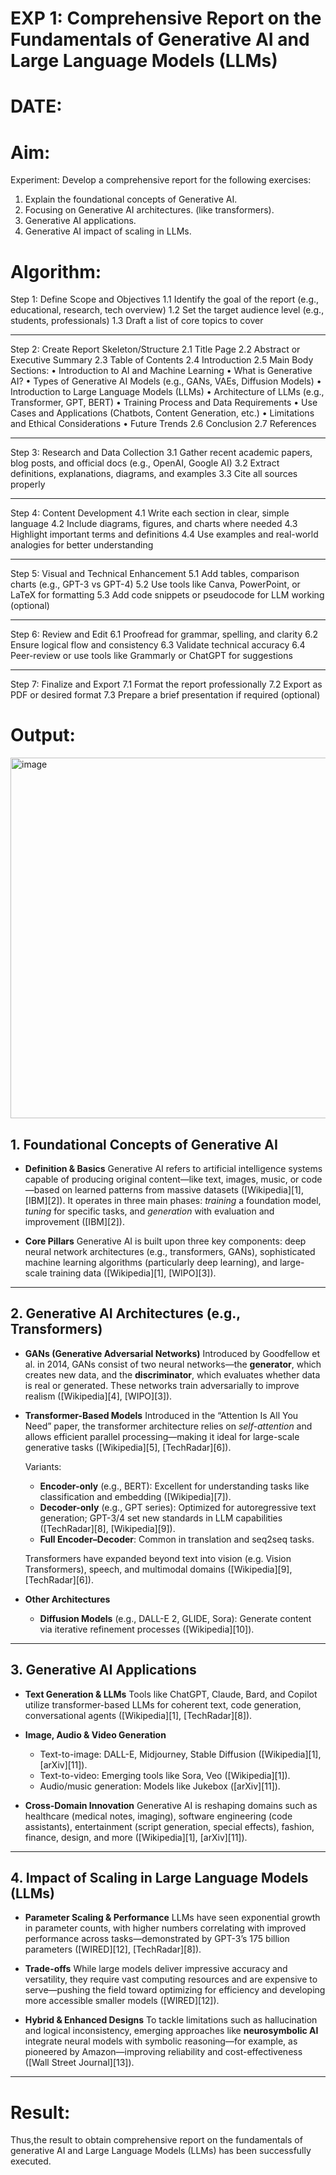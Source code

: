 # EXP 1: Comprehensive Report on the Fundamentals of Generative AI and Large Language Models (LLMs)
# DATE:
# Aim:	
Experiment:
Develop a comprehensive report for the following exercises:
1.	Explain the foundational concepts of Generative AI. 
2.	Focusing on Generative AI architectures. (like transformers).
3.	Generative AI applications.
4.	Generative AI impact of scaling in LLMs.

# Algorithm: 
Step 1: Define Scope and Objectives
1.1 Identify the goal of the report (e.g., educational, research, tech overview)
1.2 Set the target audience level (e.g., students, professionals)
1.3 Draft a list of core topics to cover
___
Step 2: Create Report Skeleton/Structure
2.1 Title Page
2.2 Abstract or Executive Summary
2.3 Table of Contents
2.4 Introduction
2.5 Main Body Sections:
•	Introduction to AI and Machine Learning
•	What is Generative AI?
•	Types of Generative AI Models (e.g., GANs, VAEs, Diffusion Models)
•	Introduction to Large Language Models (LLMs)
•	Architecture of LLMs (e.g., Transformer, GPT, BERT)
•	Training Process and Data Requirements
•	Use Cases and Applications (Chatbots, Content Generation, etc.)
•	Limitations and Ethical Considerations
•	Future Trends
2.6 Conclusion
2.7 References
________________________________________
Step 3: Research and Data Collection
3.1 Gather recent academic papers, blog posts, and official docs (e.g., OpenAI, Google AI)
3.2 Extract definitions, explanations, diagrams, and examples
3.3 Cite all sources properly
________________________________________
Step 4: Content Development
4.1 Write each section in clear, simple language
4.2 Include diagrams, figures, and charts where needed
4.3 Highlight important terms and definitions
4.4 Use examples and real-world analogies for better understanding
________________________________________
Step 5: Visual and Technical Enhancement
5.1 Add tables, comparison charts (e.g., GPT-3 vs GPT-4)
5.2 Use tools like Canva, PowerPoint, or LaTeX for formatting
5.3 Add code snippets or pseudocode for LLM working (optional)
________________________________________
Step 6: Review and Edit
6.1 Proofread for grammar, spelling, and clarity
6.2 Ensure logical flow and consistency
6.3 Validate technical accuracy
6.4 Peer-review or use tools like Grammarly or ChatGPT for suggestions
________________________________________
Step 7: Finalize and Export
7.1 Format the report professionally
7.2 Export as PDF or desired format
7.3 Prepare a brief presentation if required (optional)



# Output:

<img width="1025" height="577" alt="image" src="https://github.com/user-attachments/assets/b51747e7-7131-4967-a407-327d674f65ef" />

## 1. Foundational Concepts of Generative AI

* **Definition & Basics**
  Generative AI refers to artificial intelligence systems capable of producing original content—like text, images, music, or code—based on learned patterns from massive datasets ([Wikipedia][1], [IBM][2]). It operates in three main phases: *training* a foundation model, *tuning* for specific tasks, and *generation* with evaluation and improvement ([IBM][2]).

* **Core Pillars**
  Generative AI is built upon three key components: deep neural network architectures (e.g., transformers, GANs), sophisticated machine learning algorithms (particularly deep learning), and large-scale training data ([Wikipedia][1], [WIPO][3]).

---

## 2. Generative AI Architectures (e.g., Transformers)

* **GANs (Generative Adversarial Networks)**
  Introduced by Goodfellow et al. in 2014, GANs consist of two neural networks—the **generator**, which creates new data, and the **discriminator**, which evaluates whether data is real or generated. These networks train adversarially to improve realism ([Wikipedia][4], [WIPO][3]).

* **Transformer-Based Models**
  Introduced in the “Attention Is All You Need” paper, the transformer architecture relies on *self-attention* and allows efficient parallel processing—making it ideal for large-scale generative tasks ([Wikipedia][5], [TechRadar][6]).

  Variants:

  * **Encoder-only** (e.g., BERT): Excellent for understanding tasks like classification and embedding ([Wikipedia][7]).
  * **Decoder-only** (e.g., GPT series): Optimized for autoregressive text generation; GPT-3/4 set new standards in LLM capabilities ([TechRadar][8], [Wikipedia][9]).
  * **Full Encoder–Decoder**: Common in translation and seq2seq tasks.

  Transformers have expanded beyond text into vision (e.g. Vision Transformers), speech, and multimodal domains ([Wikipedia][9], [TechRadar][6]).

* **Other Architectures**

  * **Diffusion Models** (e.g., DALL-E 2, GLIDE, Sora): Generate content via iterative refinement processes ([Wikipedia][10]).

---

## 3. Generative AI Applications

* **Text Generation & LLMs**
  Tools like ChatGPT, Claude, Bard, and Copilot utilize transformer-based LLMs for coherent text, code generation, conversational agents ([Wikipedia][1], [TechRadar][8]).

* **Image, Audio & Video Generation**

  * Text-to-image: DALL-E, Midjourney, Stable Diffusion ([Wikipedia][1], [arXiv][11]).
  * Text-to-video: Emerging tools like Sora, Veo ([Wikipedia][1]).
  * Audio/music generation: Models like Jukebox ([arXiv][11]).

* **Cross-Domain Innovation**
  Generative AI is reshaping domains such as healthcare (medical notes, imaging), software engineering (code assistants), entertainment (script generation, special effects), fashion, finance, design, and more ([Wikipedia][1], [arXiv][11]).

---

## 4. Impact of Scaling in Large Language Models (LLMs)

* **Parameter Scaling & Performance**
  LLMs have seen exponential growth in parameter counts, with higher numbers correlating with improved performance across tasks—demonstrated by GPT-3’s 175 billion parameters ([WIRED][12], [TechRadar][8]).

* **Trade-offs**
  While large models deliver impressive accuracy and versatility, they require vast computing resources and are expensive to serve—pushing the field toward optimizing for efficiency and developing more accessible smaller models ([WIRED][12]).

* **Hybrid & Enhanced Designs**
  To tackle limitations such as hallucination and logical inconsistency, emerging approaches like **neurosymbolic AI** integrate neural models with symbolic reasoning—for example, as pioneered by Amazon—improving reliability and cost-effectiveness ([Wall Street Journal][13]).

---


# Result:
Thus,the result to obtain comprehensive report on the fundamentals of generative AI and Large Language Models (LLMs) has been successfully executed.
